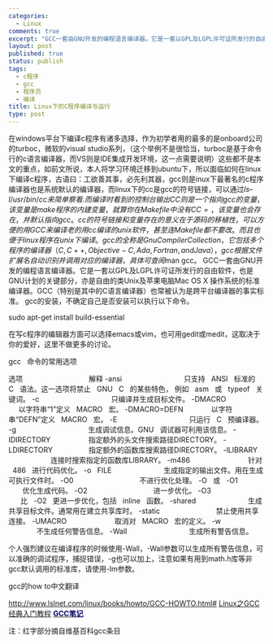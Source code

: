 ```yaml
--- 
categories: 
  - Linux
comments: true
excerpt: "GCC一套由GNU开发的编程语言编译器。它是一套以GPL及LGPL许可证所发行的自由软件，也是GNU计划的关键部分，亦是自由的类Unix及苹果电脑Mac OS X 操作系统的标准编译器。GCC（特别是其中的C语言编译器）也常被认为是跨平台编译器的事实标准。"
layout: post
published: true
status: publish
tags: 
  - c程序
  - gcc
  - 程序员
  - 编译
title: Linux下的C程序编译与运行
type: post
---
```

在windows平台下编译c程序有诸多选择，作为初学者用的最多的是onboard公司的turboc，微软的visual studio系列，（这个举例不是很恰当，turboc是基于命令行的c语言编译器，而VS则是IDE集成开发环境，这一点需要说明）这些都不是本文的重点，如前文所说，本人将学习环境迁移到ubuntu下，所以面临如何在linux下编译c程序，古语曰：工欲善其事，必先利其器，gcc则是inux下最著名的c程序编译器也是系统默认的编译器，而linux下的cc是gcc的符号链接，可以通过$ls –l /usr/bin/cc来简单察看.而编译时看到的控制台输出CC则是一个指向gcc的变量，该变量是make程序的内建变量，就算你在Makefile 中没有CC= ，该变量也会存在，并默认指向gcc。cc的符号链接和变量存在的意义在于源码的移植性，可以方便的用GCC来编译老的用cc编译的unix软件，甚至连 Makefile都不要改。而且也便于linux程序在unix下编译。gcc的全称是Gnu   Compiler   Collection，它包括多个程序的编译器（C,   C++,   Objective-C,   Ada,   Fortran,and   Java），gcc根据文件扩展名自动识别并调用对应的编译器，具体可查阅$man gcc。
GCC一套由GNU开发的编程语言编译器。它是一套以GPL及LGPL许可证所发行的自由软件，也是GNU计划的关键部分，亦是自由的类Unix及苹果电脑Mac OS X 操作系统的标准编译器。GCC（特别是其中的C语言编译器）也常被认为是跨平台编译器的事实标准。
gcc的安装，不确定自己是否安装可以执行以下命令。

sudo apt-get install build-essential

在写c程序的编辑器方面可以选择emacs或vim，也可用gedit或medit，这取决于你的爱好，这里不做更多的讨论。

gcc   命令的常用选项

<!--more-->
选项                                                解释
-ansi                                             只支持   ANSI   标准的   C   语法。这一选项将禁止   GNU   C   的某些特色， 例如   asm   或   typeof   关键词。
-c                                                     只编译并生成目标文件。
-DMACRO                                   以字符串“1”定义   MACRO   宏。
-DMACRO=DEFN                   以字符串“DEFN”定义   MACRO   宏。
-E                                                     只运行   C   预编译器。
-g                                                     生成调试信息。GNU   调试器可利用该信息。
-IDIRECTORY                           指定额外的头文件搜索路径DIRECTORY。
-LDIRECTORY                          指定额外的函数库搜索路径DIRECTORY。
-lLIBRARY                                  连接时搜索指定的函数库LIBRARY。
-m486                                          针对   486   进行代码优化。
-o   FILE                                      生成指定的输出文件。用在生成可执行文件时。
-O0                                                不进行优化处理。
-O   或   -O1                            优化生成代码。
-O2                                                进一步优化。
-O3                                                比   -O2   更进一步优化，包括   inline   函数。
-shared                                      生成共享目标文件。通常用在建立共享库时。
-static                                        禁止使用共享连接。
-UMACRO                                   取消对   MACRO   宏的定义。
-w                                                   不生成任何警告信息。
-Wall                                             生成所有警告信息。

个人强烈建议在编译程序的时候使用-Wall，-Wall参数可以生成所有警告信息，可以准确的调试程序，捕捉错误，-g也可以加上，注意如果有用到math.h库等非gcc默认调用的标准库，请使用-lm参数。

gcc的how to中文翻译

<a href="http://www.lslnet.com/linux/books/howto/GCC-HOWTO.html#">http://www.lslnet.com/linux/books/howto/GCC-HOWTO.html#</a>
<a title="Permalink to Linux之GCC经典入门教程" rel="bookmark" href="http://www.ha97.com/2884.html">Linux之GCC经典入门教程</a>
<a href="http://www.cublog.cn/u/13991/showart.php?id=96714"><span style="color: #000066;"><strong>GCC笔记</strong></span></a>

注：红字部分摘自维基百科gcc条目
